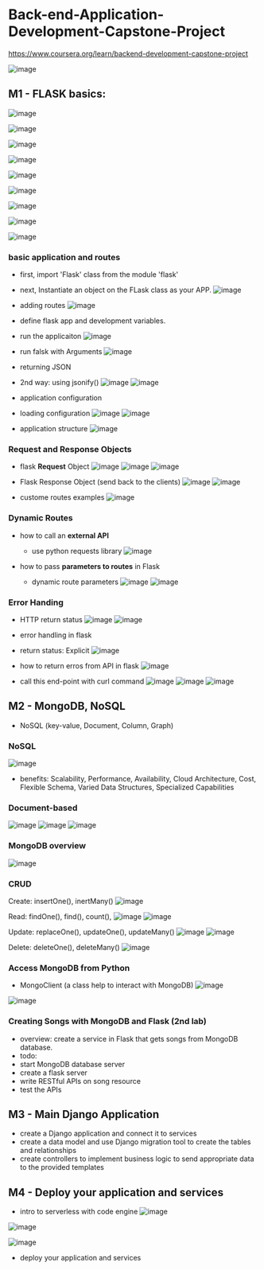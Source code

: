  # Back-end-Application-Development-Capstone-Project
https://www.coursera.org/learn/backend-development-capstone-project

![image](https://github.com/user-attachments/assets/8bf02361-31a6-4099-af3f-4d7116ce364d)



## M1 - FLASK basics:

![image](https://github.com/user-attachments/assets/99eea4ce-9129-47ff-817f-56ac9352c3de)

![image](https://github.com/user-attachments/assets/f99e5f98-d6a7-4083-9f6b-cbf26c550013)

![image](https://github.com/user-attachments/assets/2ccc039d-f059-4569-ada2-a72aa18da466)

![image](https://github.com/user-attachments/assets/740b1d95-c18c-4cf1-acce-b2b2642fc972)

![image](https://github.com/user-attachments/assets/a84534d2-3cb7-4e7f-aef7-0912b5ba3f96)

![image](https://github.com/user-attachments/assets/ff354d68-67fb-4338-bc37-334d695be60e)

![image](https://github.com/user-attachments/assets/53f6f92e-cb57-4e51-9cf8-bcfd396b7aad)

![image](https://github.com/user-attachments/assets/af5017f9-00d7-4fec-bdfc-c4d841e66f1d)

![image](https://github.com/user-attachments/assets/43f968fc-4312-40d4-8043-7254cc6d4d33)

### basic application and routes

- first, import 'Flask' class from the module 'flask'
- next, Instantiate an object on the FLask class as your APP.
  ![image](https://github.com/user-attachments/assets/9487a8a7-6b39-4594-b90f-458cbc9c1b34)

- adding routes
  ![image](https://github.com/user-attachments/assets/a025a9de-6a6c-4d0e-afbc-8fbd575187bb)

- define flask app and development variables.
- run the applicaiton
  ![image](https://github.com/user-attachments/assets/78406dbe-9bda-40c5-b807-0600ffaa82b4)

- run falsk with Arguments
  ![image](https://github.com/user-attachments/assets/8f8dd633-7d26-4e53-9f4b-7e9018896c51)

- returning JSON
- 2nd way: using jsonify()
  ![image](https://github.com/user-attachments/assets/e2a8682f-a24d-4a9d-8a15-c1283c704bed)
  ![image](https://github.com/user-attachments/assets/38ae3e7c-1583-44ae-9e94-18940eba3208)

- application configuration
- loading configuration
  ![image](https://github.com/user-attachments/assets/90324da5-748c-4e2d-b703-fd52aad9450a)
  ![image](https://github.com/user-attachments/assets/d3ae1e6a-f9e7-4563-acb4-66eab14a8d6a)

- application structure
  ![image](https://github.com/user-attachments/assets/906e0647-0265-496f-a0ca-e3da45e2eaef)

### Request and Response Objects
- flask **Request** Object
  ![image](https://github.com/user-attachments/assets/a8af52db-91a6-4051-a259-e7c4030029db)
  ![image](https://github.com/user-attachments/assets/a359e0d2-9f90-43b5-8569-97f0d614a101)
  ![image](https://github.com/user-attachments/assets/e75e68ae-0e01-4dd8-8a09-1dac1c9a4f74)

- Flask Response Object (send back to the clients)
  ![image](https://github.com/user-attachments/assets/0de6c648-18dd-45ba-959d-2300a1068aa3)
  ![image](https://github.com/user-attachments/assets/f70bcecd-06cc-4657-b56d-9a86f9bcd143)

- custome routes examples
  ![image](https://github.com/user-attachments/assets/ef095101-0cac-4653-a95d-70571878db82)


### Dynamic Routes
- how to call an **external API**
  - use python requests library
  ![image](https://github.com/user-attachments/assets/0a92c4cc-16cd-4526-9c99-044f9121d3ab)

- how to pass **parameters to routes** in Flask
  - dynamic route parameters
    ![image](https://github.com/user-attachments/assets/03d6fc84-168c-47ff-82c1-d2484a33519c)
    ![image](https://github.com/user-attachments/assets/9d91c37a-2a15-4289-9c8a-5242138a7a08)

### Error Handing
- HTTP return status
  ![image](https://github.com/user-attachments/assets/41fd8cd7-32de-4755-af08-c82782e44d86)
  ![image](https://github.com/user-attachments/assets/5cbbdd3e-e6e9-46a2-b88e-2a8284368ff4)

- error handling in flask
 - return status: Explicit
    ![image](https://github.com/user-attachments/assets/aac48bad-e185-4d97-bc45-9573b7896769)
   
- how to return erros from API in flask
![image](https://github.com/user-attachments/assets/be76020c-b21b-4f8a-9518-534f0f657703)
 - call this end-point with curl command
   ![image](https://github.com/user-attachments/assets/2c49abe4-6f23-4baa-9c18-f567d9a63f13)
   ![image](https://github.com/user-attachments/assets/5354517b-944b-4dcc-927c-ca99e6d5eb16)
   ![image](https://github.com/user-attachments/assets/8274aba9-01d6-4447-9b49-153841c88bc2)


## M2 - MongoDB, NoSQL
- NoSQL (key-value, Document, Column, Graph)

### NoSQL
![image](https://github.com/user-attachments/assets/3e749c57-bcb7-4382-bccd-7122c0eacd18)

- benefits: Scalability, Performance, Availability, Cloud Architecture, Cost, Flexible Schema, Varied Data Structures, Specialized Capabilities 

### Document-based
![image](https://github.com/user-attachments/assets/27b8e893-18dc-4da4-bbfa-9a0609cfcf09)
![image](https://github.com/user-attachments/assets/f5fe8bb7-b36e-4eb1-bebf-ce13959a93dd)
![image](https://github.com/user-attachments/assets/f04b8aca-5e8f-457e-8ae0-9ce0b06307a1)

### MongoDB overview
![image](https://github.com/user-attachments/assets/1b928c2b-325a-49ab-bd68-5a8324d8d83e)

### CRUD
Create: insertOne(), inertMany()
![image](https://github.com/user-attachments/assets/2cf368aa-24ac-467c-9aa8-52443b0c6dd9)

Read: findOne(), find(), count(),
![image](https://github.com/user-attachments/assets/daa5eb74-0b5a-4d20-9485-d1d2a11c6047)
![image](https://github.com/user-attachments/assets/3c5076fd-d7a5-49da-83f9-ab8d75ec1dbc)


Update: replaceOne(), updateOne(), updateMany()
![image](https://github.com/user-attachments/assets/6a861796-be39-4333-b3db-953fce491c8b)
![image](https://github.com/user-attachments/assets/96c92888-73c8-405c-b643-68836eda5af6)

Delete: deleteOne(), deleteMany()
![image](https://github.com/user-attachments/assets/bc12c082-02b5-4f0d-a43e-81f6fe6be4bf)

### Access MongoDB from Python

- MongoClient (a class help to interact with MongoDB)
  ![image](https://github.com/user-attachments/assets/5621842a-4a4f-4aba-b74c-c142b6046415)

![image](https://github.com/user-attachments/assets/c369c839-48fd-4b95-a758-d621b418ae5b)


### Creating Songs with MongoDB and Flask (2nd lab)
- overview: create a service in Flask that gets songs from MongoDB database.
- todo:
 - start MongoDB database server
 - create a flask server
 - write RESTful APIs on song resource
 - test the APIs


## M3 - Main Django Application
- create a Django application and connect it to services
- create a data model and use Django migration tool to create the tables and relationships
- create controllers to implement business logic to send appropriate data to the provided templates

## M4 - Deploy your application and services

- intro to serverless with code engine
  ![image](https://github.com/user-attachments/assets/2fe14c21-d1ca-48a2-b345-997591f5fcbd)

![image](https://github.com/user-attachments/assets/e17453d5-e559-4044-9e62-80fca8415fb9)

![image](https://github.com/user-attachments/assets/c80030c8-7ec9-4841-ad15-5669f97d1482)



- deploy your application and services

